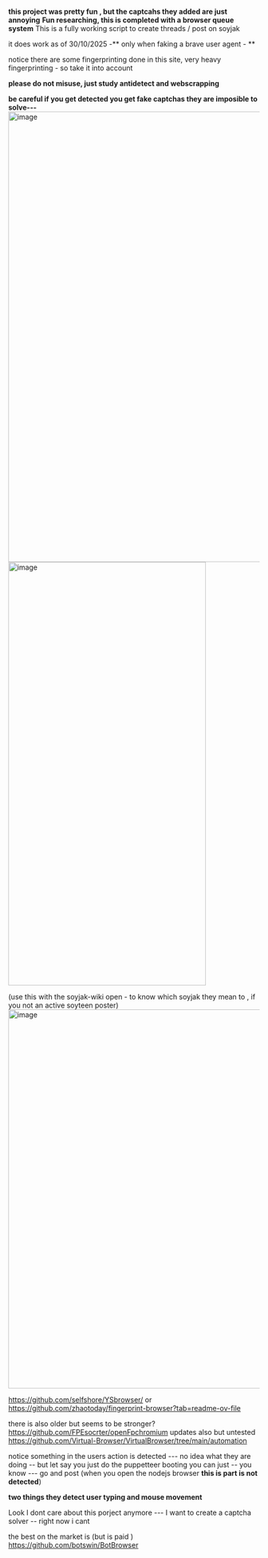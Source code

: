 **this project was pretty fun , but the captcahs they added are just annoying**
**Fun researching, this is completed with a browser queue system**
This is a fully working script to create threads / post on soyjak 

it does work as of 30/10/2025 -** only when faking a brave user agent - **

notice there are some fingerprinting done in this site, 
very heavy fingerprinting - so take it into account


**please do not misuse, just study antidetect and webscrapping**

**be careful if you get detected you get fake captchas they are imposible to solve---**
<img width="871" height="902" alt="image" src="https://github.com/user-attachments/assets/f5afd011-e703-4c34-91bf-b4235c02f6de" />
<img width="396" height="848" alt="image" src="https://github.com/user-attachments/assets/f6170652-794b-47ab-a9e6-11b40f219edd" />

(use this with the soyjak-wiki open - to know which soyjak they mean to , if you not an active soyteen poster) <img width="1478" height="759" alt="image" src="https://github.com/user-attachments/assets/05281b4d-8658-4599-8964-371607ebd4c0" />

https://github.com/selfshore/YSbrowser/
or 
https://github.com/zhaotoday/fingerprint-browser?tab=readme-ov-file


there is also 
older but seems to be stronger? https://github.com/FPEsocrter/openFpchromium
updates also but untested https://github.com/Virtual-Browser/VirtualBrowser/tree/main/automation


notice something in the users action is detected --- no idea what they are doing -- 
but let say you just do the puppetteer booting you can just -- you know --- go and post (when you open the nodejs browser **this is part is not detected**)

**two things they detect user typing and mouse movement**


Look I dont care about this porject anymore --- I want to create a captcha solver -- right now i cant

the best on the market is (but is paid )
https://github.com/botswin/BotBrowser
